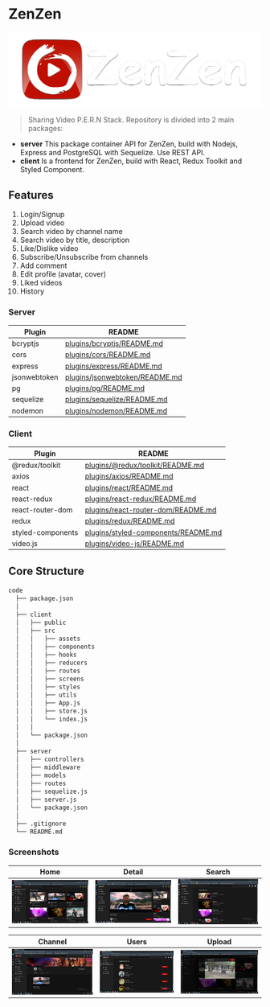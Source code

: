 # ZenZen
![ZenZen](https://github.com/Ren0503/zenzen-js-share-video/blob/master/client/src/assets/header.png)
> Sharing Video P.E.R.N Stack. Repository is divided into 2 main packages: 
- **server** This package container API for ZenZen, build with Nodejs, Express and PostgreSQL with Sequelize. Use REST API.
- **client** Is a frontend for ZenZen, build with React, Redux Toolkit and Styled Component.

## Features

1. Login/Signup
2. Upload video
3. Search video by channel name
4. Search video by title, description
5. Like/Dislike video
6. Subscribe/Unsubscribe from channels
7. Add comment
8. Edit profile (avatar, cover)
9. Liked videos
10. History

### Server

| Plugin | README |
| ------ | ------ |
| bcryptjs | [plugins/bcryptjs/README.md](https://github.com/dcodeIO/bcrypt.js/blob/master/README.md) |
| cors | [plugins/cors/README.md](https://github.com/expressjs/cors/blob/master/README.md)|
| express | [plugins/express/README.md](https://github.com/expressjs/express/blob/master/Readme.md) |
| jsonwebtoken | [plugins/jsonwebtoken/README.md](https://github.com/auth0/node-jsonwebtoken/blob/master/README.md) |
| pg | [plugins/pg/README.md](https://github.com/brianc/node-postgres/blob/master/packages/pg/README.md) |
| sequelize | [plugins/sequelize/README.md](https://github.com/sequelize/sequelize/blob/main/README.md) |
| nodemon | [plugins/nodemon/README.md](https://github.com/remy/nodemon/blob/master/README.md) |

### Client

| Plugin | README |
| ------ | ------ |
| @redux/toolkit | [plugins/@redux/toolkit/README.md](https://github.com/reduxjs/redux-toolkit) |
| axios | [plugins/axios/README.md](https://github.com/axios/axios/blob/master/README.md) |
| react | [plugins/react/README.md](https://github.com/facebook/react/blob/master/README.md) |
| react-redux | [plugins/react-redux/README.md](https://github.com/reduxjs/react-redux) |
| react-router-dom | [plugins/react-router-dom/README.md](https://github.com/ReactTraining/react-router/blob/master/README.md) |
| redux | [plugins/redux/README.md](https://github.com/reduxjs/redux)|
| styled-components | [plugins/styled-components/README.md](https://github.com/styled-components/styled-components/blob/main/README.md)|
| video.js | [plugins/video-js/README.md](https://github.com/videojs/video.js/blob/main/README.md) |

## Core Structure
    code
      ├── package.json
      │
      ├── client
      │   ├── public
      │   ├── src
      │   │   ├── assets
      │   │   ├── components
      │   │   ├── hooks
      │   │   ├── reducers
      │   │   ├── routes
      │   │   ├── screens
      │   │   ├── styles
      │   │   ├── utils
      │   │   ├── App.js
      │   │   ├── store.js
      │   │   └── index.js
      │   │
      │   └── package.json
      │
      ├── server 
      │   ├── controllers
      │   ├── middleware
      │   ├── models
      │   ├── routes
      │   ├── sequelize.js
      │   ├── server.js
      │   └── package.json
      │
      ├── .gitignore
      └── README.md


### Screenshots


|                                        Home                                        |                                        Detail                                        |                                        Search                                        |
| :--------------------------------------------------------------------------------: | :------------------------------------------------------------------------------------: | :-----------------------------------------------------------------------------------: |
| ![](https://github.com/Ren0503/zenzen-js-share-video/blob/master/client/src/assets/screenshot/home.png) | ![](https://github.com/Ren0503/zenzen-js-share-video/blob/master/client/src/assets/screenshot/detail.png) | ![](https://github.com/Ren0503/zenzen-js-share-video/blob/master/client/src/assets/screenshot/search.png) |

|                                        Channel                                        |                                        Users                                        |                                        Upload                                        |
| :--------------------------------------------------------------------------------: | :------------------------------------------------------------------------------------: | :-----------------------------------------------------------------------------------: |
| ![](https://github.com/Ren0503/zenzen-js-share-video/blob/master/client/src/assets/screenshot/channel.png) | ![](https://github.com/Ren0503/zenzen-js-share-video/blob/master/client/src/assets/screenshot/users.png) | ![](https://github.com/Ren0503/zenzen-js-share-video/blob/master/client/src/assets/screenshot/upload.png) |